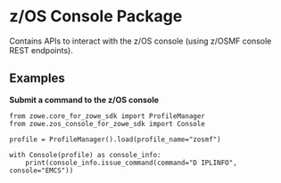 z/OS Console Package
====================

Contains APIs to interact with the z/OS console (using z/OSMF console REST endpoints).

Examples
------------

<strong>Submit a command to the z/OS console</strong>  

```
from zowe.core_for_zowe_sdk import ProfileManager
from zowe.zos_console_for_zowe_sdk import Console

profile = ProfileManager().load(profile_name="zosmf")

with Console(profile) as console_info:
    print(console_info.issue_command(command="D IPLINFO", console="EMCS"))
```
